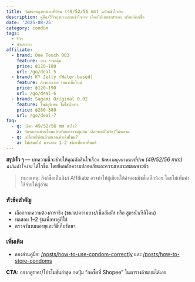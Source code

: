 ```yaml
---
title: วัดขนาดถุงยางเองที่บ้าน (49/52/56 mm) ฉบับเข้าใจง่าย
description: คู่มือ/รีวิวถุงยางแบบเข้าใจง่าย เลือกให้เหมาะตัวเอง พร้อมลิงก์ซื้อ
date: '2025-08-25'
category: condom
tags:
  - รีวิว
  - คำแนะนำ
affiliate:
  - brand: One Touch 003
    feature: บาง ราคาคุ้ม
    price: ฿120-180
    url: /go/deal-5
  - brand: KY Jelly (Water-based)
    feature: ล้างออกง่าย เหมาะมือใหม่
    price: ฿120-190
    url: /go/deal-6
  - brand: Sagami Original 0.02
    feature: โพลียูรีเทน ไม่ใช่น้ำยาง
    price: ฿280-380
    url: /go/deal-7
faq:
  - q: เลือก 49/52/56 mm ยังไง?
    a: วัดรอบวงส่วนโคนแล้วเทียบตารางผู้ผลิต เลือกพอดีไม่รัด/ไม่หลวม
  - q: เปลี่ยนยี่ห้อแล้วขนาดเท่าเดิมไหม?
    a: ไม่เสมอไป ควรลอง 1-2 ชนิดเพื่อหาที่พอดี
---
```

**สรุปเร็ว ๆ** — บทความนี้จะช่วยให้คุณตัดสินใจเรื่อง *วัดขนาดถุงยางเองที่บ้าน (49/52/56 mm) ฉบับเข้าใจง่าย* ได้ไวขึ้น โดยยึดหลักความปลอดภัยและความเหมาะสมเฉพาะตัว

> หมายเหตุ: ลิงก์ซื้อเป็นลิงก์ Affiliate อาจทำให้ผู้เขียนได้ค่าคอมมิชชั่นเล็กน้อย โดยไม่เพิ่มค่าใช้จ่ายให้ผู้อ่าน

### หัวข้อสำคัญ
- เลือกจากความต้องการจริง (ขนาด/ความบาง/เนื้อสัมผัส หรือ สูตรน้ำ/ซิลิโคน)
- ทดสอบ 1–2 รุ่นเพื่อหาคู่ที่ใช่
- ตรวจวันหมดอายุและวิธีเก็บรักษา

### เพิ่มเติม
- ลองอ่านคู่มือ: [/posts/how-to-use-condom-correctly](/posts/how-to-use-condom-correctly) และ [/posts/how-to-store-condoms](/posts/how-to-store-condoms)

**CTA:** อยากดูราคา/โปรโมชันล่าสุด กดปุ่ม “กดซื้อที่ Shopee” ในตารางด้านบนได้เลย
